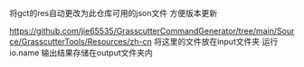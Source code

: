 将gct的res自动更改为此仓库可用的json文件 方便版本更新

https://github.com/jie65535/GrasscutterCommandGenerator/tree/main/Source/GrasscutterTools/Resources/zh-cn
将这里的文件放在input文件夹
运行io.name
输出结果存储在output文件夹内
